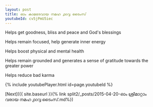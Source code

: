 ```yaml
---
layout: post
title: ഓം കാമദേവായ നമഹ ൧൦൮ ടൈംസ്
youtubeId: cv5jPmU5iec
---
```

 
 
Helps get goodness, bliss and peace and God's blessings
 
Helps remain focused, help generate inner energy 
 
Helps boost physical and mental health 
 
Helps remain grounded and generates a sense of gratitude towards the greater power 
 
Helps reduce bad karma
 
 
 
 


{% include youtubePlayer.html id=page.youtubeId %}
 
[Next]({{ site.baseurl }}{% link  split2/_posts/2015-04-20-ഓം ശ്രീമാറ്റാം വരായ നമഹ ൧൦൮ ടൈംസ്.md%})
 
